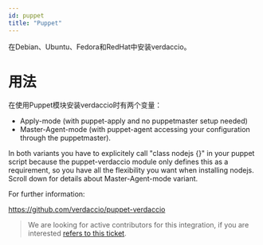 ```yaml
---
id: puppet
title: "Puppet"
---
```

在Debian、Ubuntu、Fedora和RedHat中安装verdaccio。

# 用法

在使用Puppet模块安装verdaccio时有两个变量：

* Apply-mode (with puppet-apply and no puppetmaster setup needed)
* Master-Agent-mode (with puppet-agent accessing your configuration through the puppetmaster).

In both variants you have to explicitely call "class nodejs {}" in your puppet script because the puppet-verdaccio module only defines this as a requirement, so you have all the flexibility you want when installing nodejs. Scroll down for details about Master-Agent-mode variant.

For further information:

<https://github.com/verdaccio/puppet-verdaccio>

> We are looking for active contributors for this integration, if you are interested [refers to this ticket](https://github.com/verdaccio/puppet-verdaccio/issues/11).